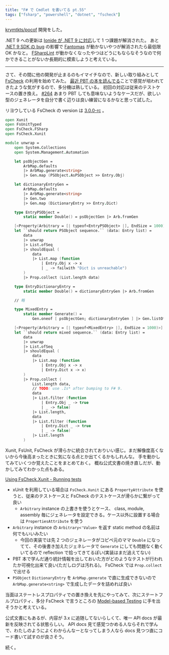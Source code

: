 ```yaml
---
title: "F# で Cmdlet を書いてる pt.55"
tags: ["fsharp", "powershell", "dotnet", "fscheck"]
---
```


[krymtkts/pocof](https://github.com/krymtkts/pocof) 開発をした。

.NET 9 への更新は [Ionide が .NET 9 に対応](https://github.com/ionide/ionide-vscode-fsharp/issues/2048)して 1 つ課題が解消された。
あと [.NET 9 SDK の bug](https://github.com/dotnet/sdk/issues/44838) の影響で [Fantomas](https://github.com/fsprojects/fantomas) が動かないやつが解消されたら最低限 OK かなと。
[FSharpLint](https://github.com/fsprojects/FSharpLint) が動かなくなったやつはどうにもならなそうなので何かできることがないか長期的に模索しようと考えている。

---

さて、その間に他の開発が止まるのもイマイチなので、新しい取り組みとして [FsCheck](https://fscheck.github.io/FsCheck/index.html) の利用を始めてみた。
[最近 PBT の本を読んでる](/booklogs/property-based-testing.html)ことで感覚が培われてきたような気がするので、多分機は熟している。
初回の対応は従来のテストケースの置き換え。 [#264](https://github.com/krymtkts/pocof/pull/264)
あまり PBT しても意味ないようなケースだが、欲しい型のジェネレータを自分で書く辺りは良い練習になるかなと思って試した。

リヨウしている FsCheck の version は [3.0.0-rc](https://www.nuget.org/packages/FsCheck/3.0.0-rc3) 。

```fsharp
open Xunit
open FsUnitTyped
open FsCheck.FSharp
open FsCheck.Xunit

module unwrap =
    open System.Collections
    open System.Management.Automation

    let psObjectGen =
        ArbMap.defaults
        |> ArbMap.generate<string>
        |> Gen.map (PSObject.AsPSObject >> Entry.Obj)

    let dictionaryEntryGen =
        ArbMap.defaults
        |> ArbMap.generate<string>
        |> Gen.two
        |> Gen.map (DictionaryEntry >> Entry.Dict)

    type EntryPSObject =
        static member Double() = psObjectGen |> Arb.fromGen

    [<Property(Arbitrary = [| typeof<EntryPSObject> |], EndSize = 1000)>]
    let ``should return PSObject sequence.`` (data: Entry list) =
        data
        |> unwrap
        |> List.ofSeq
        |> shouldEqual (
            data
            |> List.map (function
                | Entry.Obj x -> x
                | _ -> failwith "Dict is unreachable")
        )
        |> Prop.collect (List.length data)

    type EntryDictionaryEntry =
        static member Double() = dictionaryEntryGen |> Arb.fromGen

    // 略

    type MixedEntry =
        static member Generate() =
            Gen.oneof [ psObjectGen; dictionaryEntryGen ] |> Gen.listOf |> Arb.fromGen

    [<Property(Arbitrary = [| typeof<MixedEntry> |], EndSize = 1000)>]
    let ``should return mixed sequence.`` (data: Entry list) =
        data
        |> unwrap
        |> List.ofSeq
        |> shouldEqual (
            data
            |> List.map (function
                | Entry.Obj x -> x
                | Entry.Dict x -> x)
        )
        |> Prop.collect (
            List.length data,
            // TODO: use .Is* after bumping to F# 9.
            data
            |> List.filter (function
                | Entry.Obj _ -> true
                | _ -> false)
            |> List.length,
            data
            |> List.filter (function
                | Entry.Dict _ -> true
                | _ -> false)
            |> List.length
        )
```

Xunit, FsUnit, FsCheck が滑らかに統合されておりいい感じ。まだ解像度高くないから今後高まったときに気になる点とか出てくるかもしれんな。
手を動かしてみていくつか覚えたことをまとめておく。
概ね公式文書の焼き直しだが、動かしてみてわかった点もある。

[Using FsCheck.Xunit - Running tests](https://fscheck.github.io/FsCheck/RunningTests.html#Using-FsCheck-Xunit)

- xUnit を利用している場合は `FsCheck.Xunit` にある `PropertyAttribute` を使うと、従来のテストケースと FsCheck のテストケースが滑らかに繋がって良い
  - `Arbitrary` instance の上書きを使うとケース、 class, module, assembly 毎にジェネレータを設定できる。ケース以外に設置する場合は `PropertiesAttribute` を使う
- `Arbitrary` instance の `Arbitrary<'Value>` を返す static method の名前は何でもいいみたい
  - 今回の実装では先 2 つのジェネレータがコピペ元のママ `Double` になってて、その後書き加えたジェネレータで `Generate` にしても問題なく動くいてるので reflection で拾ってきてるぽい(実装はまだ追えてない)
- PBT 本で学んだ通り統計情報を出しておいた方がどのようなテストが行われたか可視化出来て良い(ただしログは汚れる)。 FsCheck では `Prop.collect` で出せる
- `PSObject` `DictionaryEntry` を `ArbMap.generate` で直に生成できないので `ArbMap.generate<string>` で生成したデータを詰めれば良い

当面はステートレスプロパティでの置き換えを先にやってみて、次にステートフルプロパティ、多分 FsCheck で言うところの [Model-based Testing](https://fscheck.github.io/FsCheck//StatefulTestingNew.html) に手を出そうかと考えている。

公式文書にもあるが、内容が 3.x に追随してないらしくて、唯一 API docs が最新を反映されてる状態らしい。 API docs 見て感覚つかめる人ならそれで学んで、わたしのようによくわからんなーとなってしまう人なら docs 見つつ直にコード書いて試すのが良さそう。

続く。
